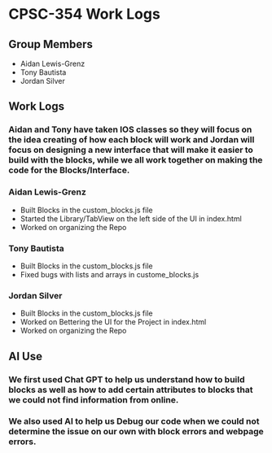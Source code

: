 # CPSC-354 Work Logs

## Group Members
* Aidan Lewis-Grenz
* Tony Bautista
* Jordan Silver

## Work Logs

### Aidan and Tony have taken IOS classes so they will focus on the idea creating of how each block will work and Jordan will focus on designing a new interface that will make it easier to build with the blocks, while we all work together on making the code for the Blocks/Interface.

### Aidan Lewis-Grenz
* Built Blocks in the custom_blocks.js file
* Started the Library/TabView on the left side of the UI in index.html
* Worked on organizing the Repo

### Tony Bautista
* Built Blocks in the custom_blocks.js file
* Fixed bugs with lists and arrays in custome_blocks.js

### Jordan Silver
* Built Blocks in the custom_blocks.js file
* Worked on Bettering the UI for the Project in index.html
* Worked on organizing the Repo

## AI Use

### We first used Chat GPT to help us understand how to build blocks as well as how to add certain attributes to blocks that we could not find information from online.
### We also used AI to help us Debug  our code when we could not determine the issue on our own with block errors and webpage errors.
